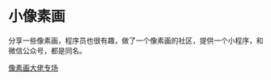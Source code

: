 # 小像素画
分享一些像素画，程序员也很有趣，做了一个像素画的社区，提供一个小程序，和微信公众号，都是同名。

[像素画大佬专场](https://mp.weixin.qq.com/s/tBrhofEK8kZUCBKUogcB8g)
